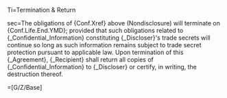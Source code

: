 Ti=Termination & Return

sec=The obligations of {Conf.Xref} above (Nondisclosure) will terminate on {Conf.Life.End.YMD}; provided that such obligations related to {_Confidential_Information} constituting {_Discloser}'s trade secrets will continue so long as such information remains subject to trade secret protection pursuant to applicable law. Upon termination of this {_Agreement}, {_Recipient} shall return all copies of {_Confidential_Information} to {_Discloser} or certify, in writing, the destruction thereof.

=[G/Z/Base]

